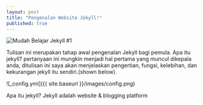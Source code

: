 ```yaml
---
layout: post
title: "Pengenalan Website Jekyll!"
published: true
---
```



![Mudah Belajar Jekyll #1]({{site.baseurl}}/https://blog.omgmog.net/images/jekyll.png)

Tulisan ini merupakan tahap awal pengenalan Jekyll bagi pemula. Apa itu jekyll? pertanyaan ini mungkin menjadi hal pertama yang muncul dikepala anda, ditulisan ini saya akan menjelaskan pengertian, fungsi, kelebihan, dan kekurangan jekyll itu sendiri.(shown below).

![_config.yml]({{ site.baseurl }}/images/config.png)

Apa itu jekyll?
Jekyll adalah website & blogging platform
